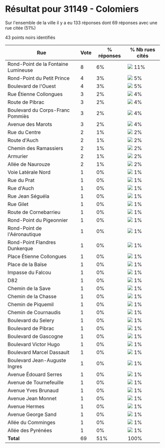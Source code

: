# Résultat pour 31149 - Colomiers

Sur l'ensemble de la ville il y a eu 133 réponses dont 69 réponses avec une rue citée (51%)

43 points noirs identifiés

| Rue | Vote | % réponses | % Nb rues cités|
|-----|------|------------|----------------|
| Rond-Point de la Fontaine Lumineuse | 8 | 6% | <img src="../../img/bar_11.gif" />&nbsp;11%|
| Rond-Point du Petit Prince | 4 | 3% | <img src="../../img/bar_5.gif" />&nbsp;5%|
| Boulevard de l'Ouest | 4 | 3% | <img src="../../img/bar_5.gif" />&nbsp;5%|
| Rue Étienne Collongues | 3 | 2% | <img src="../../img/bar_4.gif" />&nbsp;4%|
| Route de Pibrac | 3 | 2% | <img src="../../img/bar_4.gif" />&nbsp;4%|
| Boulevard du Corps-Franc Pommiès | 3 | 2% | <img src="../../img/bar_4.gif" />&nbsp;4%|
| Avenue des Marots | 3 | 2% | <img src="../../img/bar_4.gif" />&nbsp;4%|
| Rue du Centre | 2 | 1% | <img src="../../img/bar_2.gif" />&nbsp;2%|
| Route d'Auch | 2 | 1% | <img src="../../img/bar_2.gif" />&nbsp;2%|
| Chemin des Ramassiers | 2 | 1% | <img src="../../img/bar_2.gif" />&nbsp;2%|
| Armurier | 2 | 1% | <img src="../../img/bar_2.gif" />&nbsp;2%|
| Allée de Naurouze | 2 | 1% | <img src="../../img/bar_2.gif" />&nbsp;2%|
| Voie Latérale Nord | 1 | 0% | <img src="../../img/bar_1.gif" />&nbsp;1%|
| Rue du Prat | 1 | 0% | <img src="../../img/bar_1.gif" />&nbsp;1%|
| Rue d'Auch | 1 | 0% | <img src="../../img/bar_1.gif" />&nbsp;1%|
| Rue Jean Séguéla | 1 | 0% | <img src="../../img/bar_1.gif" />&nbsp;1%|
| Rue Gilet | 1 | 0% | <img src="../../img/bar_1.gif" />&nbsp;1%|
| Route de Cornebarrieu | 1 | 0% | <img src="../../img/bar_1.gif" />&nbsp;1%|
| Rond-Point du Pigeonnier | 1 | 0% | <img src="../../img/bar_1.gif" />&nbsp;1%|
| Rond-Point de l'Aéronautique | 1 | 0% | <img src="../../img/bar_1.gif" />&nbsp;1%|
| Rond-Point Flandres Dunkerque | 1 | 0% | <img src="../../img/bar_1.gif" />&nbsp;1%|
| Place Étienne Collongues | 1 | 0% | <img src="../../img/bar_1.gif" />&nbsp;1%|
| Place de la Baïse | 1 | 0% | <img src="../../img/bar_1.gif" />&nbsp;1%|
| Impasse du Falcou | 1 | 0% | <img src="../../img/bar_1.gif" />&nbsp;1%|
| D82 | 1 | 0% | <img src="../../img/bar_1.gif" />&nbsp;1%|
| Chemin de la Save | 1 | 0% | <img src="../../img/bar_1.gif" />&nbsp;1%|
| Chemin de la Chasse | 1 | 0% | <img src="../../img/bar_1.gif" />&nbsp;1%|
| Chemin de Piquemil | 1 | 0% | <img src="../../img/bar_1.gif" />&nbsp;1%|
| Chemin de Cournaudis | 1 | 0% | <img src="../../img/bar_1.gif" />&nbsp;1%|
| Boulevard du Selery | 1 | 0% | <img src="../../img/bar_1.gif" />&nbsp;1%|
| Boulevard de Pibrac | 1 | 0% | <img src="../../img/bar_1.gif" />&nbsp;1%|
| Boulevard de Gascogne | 1 | 0% | <img src="../../img/bar_1.gif" />&nbsp;1%|
| Boulevard Victor Hugo | 1 | 0% | <img src="../../img/bar_1.gif" />&nbsp;1%|
| Boulevard Marcel Dassault | 1 | 0% | <img src="../../img/bar_1.gif" />&nbsp;1%|
| Boulevard Jean-Auguste Ingres | 1 | 0% | <img src="../../img/bar_1.gif" />&nbsp;1%|
| Avenue Édouard Serres | 1 | 0% | <img src="../../img/bar_1.gif" />&nbsp;1%|
| Avenue de Tournefeuille | 1 | 0% | <img src="../../img/bar_1.gif" />&nbsp;1%|
| Avenue Yves Brunaud | 1 | 0% | <img src="../../img/bar_1.gif" />&nbsp;1%|
| Avenue Jean Monnet | 1 | 0% | <img src="../../img/bar_1.gif" />&nbsp;1%|
| Avenue Hermes | 1 | 0% | <img src="../../img/bar_1.gif" />&nbsp;1%|
| Avenue George Sand | 1 | 0% | <img src="../../img/bar_1.gif" />&nbsp;1%|
| Allée du Comminges | 1 | 0% | <img src="../../img/bar_1.gif" />&nbsp;1%|
| Allée des Pyrénées | 1 | 0% | <img src="../../img/bar_1.gif" />&nbsp;1%|
| **Total** | 69 | 51% | 100%|
